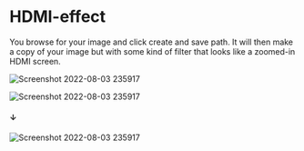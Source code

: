 # HDMI-effect

You browse for your image and click create and save path. It will then make a copy of your image but with some kind of filter that looks like a zoomed-in HDMI screen.

![Screenshot 2022-08-03 235917](https://i.imgur.com/BXngwar.png)

![Screenshot 2022-08-03 235917](https://i.imgur.com/1XgLMkP.png)
#### ↓
![Screenshot 2022-08-03 235917](https://i.imgur.com/HJL1Caf.png)

